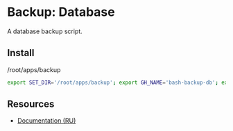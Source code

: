 # Backup: Database

A database backup script.

## Install

/root/apps/backup

```bash
export SET_DIR='/root/apps/backup'; export GH_NAME='bash-backup-db'; export GH_URL="https://github.com/pkgstore/${GH_NAME}/archive/refs/heads/main.tar.gz"; curl -Lo "${GH_NAME}-main.tar.gz" "${GH_URL}" && tar -xzf "${GH_NAME}-main.tar.gz" && { cd "${GH_NAME}-main" || exit; } && { for i in app_*; do install -m 644 -Dt "${SET_DIR}" "${i}"; done; } && { for i in cron_*; do install -m 644 -Dt '/etc/cron.d' "${i}"; done; } && chmod +x "${SET_DIR}"/*.sh
```

## Resources

- [Documentation (RU)](https://lib.onl/ru/2025/05/57f8f8c0-b963-5708-b310-129ea98a2423/)
